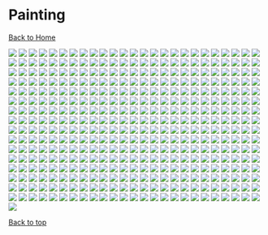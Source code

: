 # Painting

[Back to Home](https://github.com/RickyFoots/Wallpapers/tree/main)

</h1>

<img src="https://github.com/RickyFoots/Wallpapers/blob/main/Collection/Painting/00030.png">

<img src="https://github.com/RickyFoots/Wallpapers/blob/main/Collection/Painting/00111.png">

<img src="https://github.com/RickyFoots/Wallpapers/blob/main/Collection/Painting/00139.png">

<img src="https://github.com/RickyFoots/Wallpapers/blob/main/Collection/Painting/00224.jpg">

<img src="https://github.com/RickyFoots/Wallpapers/blob/main/Collection/Painting/00239.jpg">

<img src="https://github.com/RickyFoots/Wallpapers/blob/main/Collection/Painting/00245.png">

<img src="https://github.com/RickyFoots/Wallpapers/blob/main/Collection/Painting/00271.png">

<img src="https://github.com/RickyFoots/Wallpapers/blob/main/Collection/Painting/00279.jpg">

<img src="https://github.com/RickyFoots/Wallpapers/blob/main/Collection/Painting/00280.png">

<img src="https://github.com/RickyFoots/Wallpapers/blob/main/Collection/Painting/00288.png">

<img src="https://github.com/RickyFoots/Wallpapers/blob/main/Collection/Painting/00293.jpg">

<img src="https://github.com/RickyFoots/Wallpapers/blob/main/Collection/Painting/00294.png">

<img src="https://github.com/RickyFoots/Wallpapers/blob/main/Collection/Painting/00306.png">

<img src="https://github.com/RickyFoots/Wallpapers/blob/main/Collection/Painting/00355.png">

<img src="https://github.com/RickyFoots/Wallpapers/blob/main/Collection/Painting/01.jpg">

<img src="https://github.com/RickyFoots/Wallpapers/blob/main/Collection/Painting/02.jpg">

<img src="https://github.com/RickyFoots/Wallpapers/blob/main/Collection/Painting/03.jpg">

<img src="https://github.com/RickyFoots/Wallpapers/blob/main/Collection/Painting/04.jpg">

<img src="https://github.com/RickyFoots/Wallpapers/blob/main/Collection/Painting/05.jpg">

<img src="https://github.com/RickyFoots/Wallpapers/blob/main/Collection/Painting/06.jpg">

<img src="https://github.com/RickyFoots/Wallpapers/blob/main/Collection/Painting/06.png">

<img src="https://github.com/RickyFoots/Wallpapers/blob/main/Collection/Painting/07.jpg">

<img src="https://github.com/RickyFoots/Wallpapers/blob/main/Collection/Painting/07.png">

<img src="https://github.com/RickyFoots/Wallpapers/blob/main/Collection/Painting/08.jpg">

<img src="https://github.com/RickyFoots/Wallpapers/blob/main/Collection/Painting/08.png">

<img src="https://github.com/RickyFoots/Wallpapers/blob/main/Collection/Painting/10 - IkFbADX.png">

<img src="https://github.com/RickyFoots/Wallpapers/blob/main/Collection/Painting/10.jpg">

<img src="https://github.com/RickyFoots/Wallpapers/blob/main/Collection/Painting/11 - GdW27Qi.png">

<img src="https://github.com/RickyFoots/Wallpapers/blob/main/Collection/Painting/11 - hM2j0Vz.jpg">

<img src="https://github.com/RickyFoots/Wallpapers/blob/main/Collection/Painting/11.jpg">

<img src="https://github.com/RickyFoots/Wallpapers/blob/main/Collection/Painting/12 - KmFVtFp.png">

<img src="https://github.com/RickyFoots/Wallpapers/blob/main/Collection/Painting/12.jpg">

<img src="https://github.com/RickyFoots/Wallpapers/blob/main/Collection/Painting/13 - p4TIlyS.jpg">

<img src="https://github.com/RickyFoots/Wallpapers/blob/main/Collection/Painting/13.jpg">

<img src="https://github.com/RickyFoots/Wallpapers/blob/main/Collection/Painting/1330761.png">

<img src="https://github.com/RickyFoots/Wallpapers/blob/main/Collection/Painting/14 - BgotbjS.jpg">

<img src="https://github.com/RickyFoots/Wallpapers/blob/main/Collection/Painting/14 - M5yq3il.jpg">

<img src="https://github.com/RickyFoots/Wallpapers/blob/main/Collection/Painting/14.jpg">

<img src="https://github.com/RickyFoots/Wallpapers/blob/main/Collection/Painting/15.jpg">

<img src="https://github.com/RickyFoots/Wallpapers/blob/main/Collection/Painting/16.jpg">

<img src="https://github.com/RickyFoots/Wallpapers/blob/main/Collection/Painting/1638597695178.jpg">

<img src="https://github.com/RickyFoots/Wallpapers/blob/main/Collection/Painting/17.jpg">

<img src="https://github.com/RickyFoots/Wallpapers/blob/main/Collection/Painting/18.jpg">

<img src="https://github.com/RickyFoots/Wallpapers/blob/main/Collection/Painting/180-1806618_anime-landscape-scenery-clouds-stars-buildings-anime-landscape.jpg">

<img src="https://github.com/RickyFoots/Wallpapers/blob/main/Collection/Painting/19.jpg">

<img src="https://github.com/RickyFoots/Wallpapers/blob/main/Collection/Painting/1okwkjy3l3l71.png">

<img src="https://github.com/RickyFoots/Wallpapers/blob/main/Collection/Painting/20.jpg">

<img src="https://github.com/RickyFoots/Wallpapers/blob/main/Collection/Painting/20210817_004904.jpg">

<img src="https://github.com/RickyFoots/Wallpapers/blob/main/Collection/Painting/20220329_2038_GGAC_Discovery_Station_NO.1——_Explorer”.jpg">

<img src="https://github.com/RickyFoots/Wallpapers/blob/main/Collection/Painting/20220329_2038_The_Aeneid.jpg">

<img src="https://github.com/RickyFoots/Wallpapers/blob/main/Collection/Painting/20220404_2100_Do_not_disturb.jpg">

<img src="https://github.com/RickyFoots/Wallpapers/blob/main/Collection/Painting/20220404_2100_The_Observer.jpg">

<img src="https://github.com/RickyFoots/Wallpapers/blob/main/Collection/Painting/20220407_1454_Como_Lighthouse_02__Backgrounds_For_Animation_Course.jpg">

<img src="https://github.com/RickyFoots/Wallpapers/blob/main/Collection/Painting/20220416_1756_Japan.jpg">

<img src="https://github.com/RickyFoots/Wallpapers/blob/main/Collection/Painting/20220427_2307_Badlands_National_Park_Study.jpg">

<img src="https://github.com/RickyFoots/Wallpapers/blob/main/Collection/Painting/20220427_2307_Death_Valley_National_Park.jpg">

<img src="https://github.com/RickyFoots/Wallpapers/blob/main/Collection/Painting/20220427_2307_Virtual_Plein_Air_Studies.jpg">

<img src="https://github.com/RickyFoots/Wallpapers/blob/main/Collection/Painting/20220523_1613_Seabreeze_03.jpg">

<img src="https://github.com/RickyFoots/Wallpapers/blob/main/Collection/Painting/20220605_2252_The_Last_Great_Ahamkara.jpg">

<img src="https://github.com/RickyFoots/Wallpapers/blob/main/Collection/Painting/20220608_2339.jpg">

<img src="https://github.com/RickyFoots/Wallpapers/blob/main/Collection/Painting/20221019_2324_Bawlers_2.jpg">

<img src="https://github.com/RickyFoots/Wallpapers/blob/main/Collection/Painting/20221107_2132_Emerged_from_Flames.jpg">

<img src="https://github.com/RickyFoots/Wallpapers/blob/main/Collection/Painting/20221107_2142_Find_me_here.jpg">

<img src="https://github.com/RickyFoots/Wallpapers/blob/main/Collection/Painting/20230322_1239_Japan_memories_Painting___Part_1_.jpg">

<img src="https://github.com/RickyFoots/Wallpapers/blob/main/Collection/Painting/20230515_222411.jpg">

<img src="https://github.com/RickyFoots/Wallpapers/blob/main/Collection/Painting/20230519_2334_wandering_whale_.jpg">

<img src="https://github.com/RickyFoots/Wallpapers/blob/main/Collection/Painting/20230712_2223_2023.5.24.jpg">

<img src="https://github.com/RickyFoots/Wallpapers/blob/main/Collection/Painting/20230716_1918_Ramen_on_Crab.jpg">

<img src="https://github.com/RickyFoots/Wallpapers/blob/main/Collection/Painting/20231028_1437_Ghost_hunter.jpg">

<img src="https://github.com/RickyFoots/Wallpapers/blob/main/Collection/Painting/20231106_2020_Practice_41.jpg">

<img src="https://github.com/RickyFoots/Wallpapers/blob/main/Collection/Painting/20231122_2259_202310_Background_photo_speed_painting.jpg">

<img src="https://github.com/RickyFoots/Wallpapers/blob/main/Collection/Painting/20231206_1835_3.jpg">

<img src="https://github.com/RickyFoots/Wallpapers/blob/main/Collection/Painting/20231206_1838_V_me50.jpg">

<img src="https://github.com/RickyFoots/Wallpapers/blob/main/Collection/Painting/20231211_2026_sunset.jpg">

<img src="https://github.com/RickyFoots/Wallpapers/blob/main/Collection/Painting/20231211_2027_The_spirit_of_the_forest.jpg">

<img src="https://github.com/RickyFoots/Wallpapers/blob/main/Collection/Painting/20231218_201830.jpg">

<img src="https://github.com/RickyFoots/Wallpapers/blob/main/Collection/Painting/21 - ADsm8lL.jpg">

<img src="https://github.com/RickyFoots/Wallpapers/blob/main/Collection/Painting/21.jpg">

<img src="https://github.com/RickyFoots/Wallpapers/blob/main/Collection/Painting/23.jpg">

<img src="https://github.com/RickyFoots/Wallpapers/blob/main/Collection/Painting/24 - e47ScRz.jpg">

<img src="https://github.com/RickyFoots/Wallpapers/blob/main/Collection/Painting/24.jpg">

<img src="https://github.com/RickyFoots/Wallpapers/blob/main/Collection/Painting/25.jpg">

<img src="https://github.com/RickyFoots/Wallpapers/blob/main/Collection/Painting/26.jpg">

<img src="https://github.com/RickyFoots/Wallpapers/blob/main/Collection/Painting/27.jpg">

<img src="https://github.com/RickyFoots/Wallpapers/blob/main/Collection/Painting/28 - YnL7CTg.jpg">

<img src="https://github.com/RickyFoots/Wallpapers/blob/main/Collection/Painting/28.jpg">

<img src="https://github.com/RickyFoots/Wallpapers/blob/main/Collection/Painting/29.jpg">

<img src="https://github.com/RickyFoots/Wallpapers/blob/main/Collection/Painting/30 - VvwyRE1.jpg">

<img src="https://github.com/RickyFoots/Wallpapers/blob/main/Collection/Painting/30.jpg">

<img src="https://github.com/RickyFoots/Wallpapers/blob/main/Collection/Painting/31 - CjTmQ8s.jpg">

<img src="https://github.com/RickyFoots/Wallpapers/blob/main/Collection/Painting/31 - qmiPsd0.jpg">

<img src="https://github.com/RickyFoots/Wallpapers/blob/main/Collection/Painting/31.jpg">

<img src="https://github.com/RickyFoots/Wallpapers/blob/main/Collection/Painting/32 - Es9om0f.jpg">

<img src="https://github.com/RickyFoots/Wallpapers/blob/main/Collection/Painting/32.jpg">

<img src="https://github.com/RickyFoots/Wallpapers/blob/main/Collection/Painting/33.jpg">

<img src="https://github.com/RickyFoots/Wallpapers/blob/main/Collection/Painting/34.jpg">

<img src="https://github.com/RickyFoots/Wallpapers/blob/main/Collection/Painting/37 - zZ6lun8.jpg">

<img src="https://github.com/RickyFoots/Wallpapers/blob/main/Collection/Painting/38e43cd.jpg">

<img src="https://github.com/RickyFoots/Wallpapers/blob/main/Collection/Painting/3ckrn0p4n3l71.png">

<img src="https://github.com/RickyFoots/Wallpapers/blob/main/Collection/Painting/3lnurbwbfwk71.png">

<img src="https://github.com/RickyFoots/Wallpapers/blob/main/Collection/Painting/3lqIfoS.jpeg">

<img src="https://github.com/RickyFoots/Wallpapers/blob/main/Collection/Painting/45 - CbVXE5h.jpg">

<img src="https://github.com/RickyFoots/Wallpapers/blob/main/Collection/Painting/45 - HicaAQx.jpg">

<img src="https://github.com/RickyFoots/Wallpapers/blob/main/Collection/Painting/4MHOMvU.jpeg">

<img src="https://github.com/RickyFoots/Wallpapers/blob/main/Collection/Painting/4X3z4Ha.jpeg">

<img src="https://github.com/RickyFoots/Wallpapers/blob/main/Collection/Painting/4c3705a.jpg">

<img src="https://github.com/RickyFoots/Wallpapers/blob/main/Collection/Painting/4irtiy2f2uk71.png">

<img src="https://github.com/RickyFoots/Wallpapers/blob/main/Collection/Painting/56 - CoYBP2x.jpg">

<img src="https://github.com/RickyFoots/Wallpapers/blob/main/Collection/Painting/5VUhtaY.jpeg">

<img src="https://github.com/RickyFoots/Wallpapers/blob/main/Collection/Painting/5a1c8031-3c4e-4b2e-96ef-5b17d8c1c948.jpg">

<img src="https://github.com/RickyFoots/Wallpapers/blob/main/Collection/Painting/5fvdkmet39j71.png">

<img src="https://github.com/RickyFoots/Wallpapers/blob/main/Collection/Painting/5sbmcohm1uk71.png">

<img src="https://github.com/RickyFoots/Wallpapers/blob/main/Collection/Painting/5zQiXen.png">

<img src="https://github.com/RickyFoots/Wallpapers/blob/main/Collection/Painting/60 - E9YRV2B.jpg">

<img src="https://github.com/RickyFoots/Wallpapers/blob/main/Collection/Painting/60 - H2xoVzi.jpg">

<img src="https://github.com/RickyFoots/Wallpapers/blob/main/Collection/Painting/60 - fdiO61M.jpg">

<img src="https://github.com/RickyFoots/Wallpapers/blob/main/Collection/Painting/62 - I7QzImd.jpg">

<img src="https://github.com/RickyFoots/Wallpapers/blob/main/Collection/Painting/63 - 89NstXc.jpg">

<img src="https://github.com/RickyFoots/Wallpapers/blob/main/Collection/Painting/63 - 9QX28Vi.jpg">

<img src="https://github.com/RickyFoots/Wallpapers/blob/main/Collection/Painting/63.jpg">

<img src="https://github.com/RickyFoots/Wallpapers/blob/main/Collection/Painting/64 - BGCZjJA.jpg">

<img src="https://github.com/RickyFoots/Wallpapers/blob/main/Collection/Painting/65.jpg">

<img src="https://github.com/RickyFoots/Wallpapers/blob/main/Collection/Painting/68 - MxwmpVi.png">

<img src="https://github.com/RickyFoots/Wallpapers/blob/main/Collection/Painting/71 - sdzaogp.png">

<img src="https://github.com/RickyFoots/Wallpapers/blob/main/Collection/Painting/76 - e4r5bQR.jpg">

<img src="https://github.com/RickyFoots/Wallpapers/blob/main/Collection/Painting/76 - p4TIlyS.jpg">

<img src="https://github.com/RickyFoots/Wallpapers/blob/main/Collection/Painting/7K7oRvk.jpeg">

<img src="https://github.com/RickyFoots/Wallpapers/blob/main/Collection/Painting/89 - PLNr7AT.png">

<img src="https://github.com/RickyFoots/Wallpapers/blob/main/Collection/Painting/8w53nbu0o3l71.png">

<img src="https://github.com/RickyFoots/Wallpapers/blob/main/Collection/Painting/9 - DaFuSO0.jpg">

<img src="https://github.com/RickyFoots/Wallpapers/blob/main/Collection/Painting/9 - yh71hZN.png">

<img src="https://github.com/RickyFoots/Wallpapers/blob/main/Collection/Painting/9.jpg">

<img src="https://github.com/RickyFoots/Wallpapers/blob/main/Collection/Painting/94538143_p0.png">

<img src="https://github.com/RickyFoots/Wallpapers/blob/main/Collection/Painting/96440296_p0.png">

<img src="https://github.com/RickyFoots/Wallpapers/blob/main/Collection/Painting/9DikRoN.jpeg">

<img src="https://github.com/RickyFoots/Wallpapers/blob/main/Collection/Painting/9Tej6V0.jpeg">

<img src="https://github.com/RickyFoots/Wallpapers/blob/main/Collection/Painting/9d9duorkm3l71.png">

<img src="https://github.com/RickyFoots/Wallpapers/blob/main/Collection/Painting/9py055cffwk71.png">

<img src="https://github.com/RickyFoots/Wallpapers/blob/main/Collection/Painting/Apocalypse.png">

<img src="https://github.com/RickyFoots/Wallpapers/blob/main/Collection/Painting/AsianPond.jpg">

<img src="https://github.com/RickyFoots/Wallpapers/blob/main/Collection/Painting/Cityscape.jpg">

<img src="https://github.com/RickyFoots/Wallpapers/blob/main/Collection/Painting/Electronic_Sample_96-calm-night.png">

<img src="https://github.com/RickyFoots/Wallpapers/blob/main/Collection/Painting/IuX3mgo.jpeg">

<img src="https://github.com/RickyFoots/Wallpapers/blob/main/Collection/Painting/IxEcTRu.jpg">

<img src="https://github.com/RickyFoots/Wallpapers/blob/main/Collection/Painting/MountainScape.png">

<img src="https://github.com/RickyFoots/Wallpapers/blob/main/Collection/Painting/OD_house_day.jpg">

<img src="https://github.com/RickyFoots/Wallpapers/blob/main/Collection/Painting/OD_house_morn.jpg">

<img src="https://github.com/RickyFoots/Wallpapers/blob/main/Collection/Painting/OD_house_night_sat.jpg">

<img src="https://github.com/RickyFoots/Wallpapers/blob/main/Collection/Painting/RDT_20230308_1949563004422581013301416.jpg">

<img src="https://github.com/RickyFoots/Wallpapers/blob/main/Collection/Painting/Sunset.jpeg">

<img src="https://github.com/RickyFoots/Wallpapers/blob/main/Collection/Painting/WallpaperDog-10819503.jpg">

<img src="https://github.com/RickyFoots/Wallpapers/blob/main/Collection/Painting/aTzsemi.jpeg">

<img src="https://github.com/RickyFoots/Wallpapers/blob/main/Collection/Painting/acoolrocket-dalle2-hokusai-non-prompt-landscape.png">

<img src="https://github.com/RickyFoots/Wallpapers/blob/main/Collection/Painting/aesthetic2.jpg">

<img src="https://github.com/RickyFoots/Wallpapers/blob/main/Collection/Painting/alena-aenami-7pm.png">

<img src="https://github.com/RickyFoots/Wallpapers/blob/main/Collection/Painting/alena-aenami-any-minute-now.jpg">

<img src="https://github.com/RickyFoots/Wallpapers/blob/main/Collection/Painting/alena-aenami-around-us.jpg">

<img src="https://github.com/RickyFoots/Wallpapers/blob/main/Collection/Painting/alena-aenami-autumn-in-budapest.png">

<img src="https://github.com/RickyFoots/Wallpapers/blob/main/Collection/Painting/alena-aenami-away.jpg">

<img src="https://github.com/RickyFoots/Wallpapers/blob/main/Collection/Painting/alena-aenami-blue-hour.jpg">

<img src="https://github.com/RickyFoots/Wallpapers/blob/main/Collection/Painting/alena-aenami-castle-in-the-sky.jpg">

<img src="https://github.com/RickyFoots/Wallpapers/blob/main/Collection/Painting/alena-aenami-clouds.jpg">

<img src="https://github.com/RickyFoots/Wallpapers/blob/main/Collection/Painting/alena-aenami-dawn.jpg">

<img src="https://github.com/RickyFoots/Wallpapers/blob/main/Collection/Painting/alena-aenami-eclipse.jpg">

<img src="https://github.com/RickyFoots/Wallpapers/blob/main/Collection/Painting/alena-aenami-escape.jpg">

<img src="https://github.com/RickyFoots/Wallpapers/blob/main/Collection/Painting/alena-aenami-far-from-tomorrow.jpg">

<img src="https://github.com/RickyFoots/Wallpapers/blob/main/Collection/Painting/alena-aenami-lights.jpg">

<img src="https://github.com/RickyFoots/Wallpapers/blob/main/Collection/Painting/alena-aenami-lost-in-between.jpg">

<img src="https://github.com/RickyFoots/Wallpapers/blob/main/Collection/Painting/alena-aenami-out-of-time.png">

<img src="https://github.com/RickyFoots/Wallpapers/blob/main/Collection/Painting/alena-aenami-sky-mirror.jpg">

<img src="https://github.com/RickyFoots/Wallpapers/blob/main/Collection/Painting/alena-aenami-stardust.jpg">

<img src="https://github.com/RickyFoots/Wallpapers/blob/main/Collection/Painting/alena-aenami-stars-and-you.png">

<img src="https://github.com/RickyFoots/Wallpapers/blob/main/Collection/Painting/alena-aenami-timeless.jpg">

<img src="https://github.com/RickyFoots/Wallpapers/blob/main/Collection/Painting/alena-aenami-wait.jpg">

<img src="https://github.com/RickyFoots/Wallpapers/blob/main/Collection/Painting/alena-aenami-wings.jpg">

<img src="https://github.com/RickyFoots/Wallpapers/blob/main/Collection/Painting/alena-aenami-you.jpg">

<img src="https://github.com/RickyFoots/Wallpapers/blob/main/Collection/Painting/andrew-maleski-ghostly-gate.jpg">

<img src="https://github.com/RickyFoots/Wallpapers/blob/main/Collection/Painting/animal-town.png">

<img src="https://github.com/RickyFoots/Wallpapers/blob/main/Collection/Painting/arseniy-chebynkin-tokyo-street-night.jpg">

<img src="https://github.com/RickyFoots/Wallpapers/blob/main/Collection/Painting/art-lake.png">

<img src="https://github.com/RickyFoots/Wallpapers/blob/main/Collection/Painting/artwithflo-empire-state-building.png">

<img src="https://github.com/RickyFoots/Wallpapers/blob/main/Collection/Painting/aurora_v02.png">

<img src="https://github.com/RickyFoots/Wallpapers/blob/main/Collection/Painting/australia.jpg">

<img src="https://github.com/RickyFoots/Wallpapers/blob/main/Collection/Painting/bastien-grivet-the-guy-and-the-id-checking-bot.jpg">

<img src="https://github.com/RickyFoots/Wallpapers/blob/main/Collection/Painting/bbajwew11ge81.png">

<img src="https://github.com/RickyFoots/Wallpapers/blob/main/Collection/Painting/bici.jpg">

<img src="https://github.com/RickyFoots/Wallpapers/blob/main/Collection/Painting/bisbiswas-a-summer-evening.png">

<img src="https://github.com/RickyFoots/Wallpapers/blob/main/Collection/Painting/bisbiswas-burning-clouds.png">

<img src="https://github.com/RickyFoots/Wallpapers/blob/main/Collection/Painting/bisbiswas-gathering.jpg">

<img src="https://github.com/RickyFoots/Wallpapers/blob/main/Collection/Painting/bisbiswas-lit-up-sky.jpg">

<img src="https://github.com/RickyFoots/Wallpapers/blob/main/Collection/Painting/bisbiswas-verdant-moonlight-no-people-edit.jpg">

<img src="https://github.com/RickyFoots/Wallpapers/blob/main/Collection/Painting/bmucoxvlewk71.png">

<img src="https://github.com/RickyFoots/Wallpapers/blob/main/Collection/Painting/bmw.jpg">

<img src="https://github.com/RickyFoots/Wallpapers/blob/main/Collection/Painting/boat_on_clouds.jpg">

<img src="https://github.com/RickyFoots/Wallpapers/blob/main/Collection/Painting/boats-painting.jpg">

<img src="https://github.com/RickyFoots/Wallpapers/blob/main/Collection/Painting/cairo-sandstorm.jpg">

<img src="https://github.com/RickyFoots/Wallpapers/blob/main/Collection/Painting/castle_in_the_sky_studio_ghilbi.jpg">

<img src="https://github.com/RickyFoots/Wallpapers/blob/main/Collection/Painting/chilledcow-kupla-kingdom-in-blue.jpg">

<img src="https://github.com/RickyFoots/Wallpapers/blob/main/Collection/Painting/chrisostrowski-the-esteemed-palace-light.jpg">

<img src="https://github.com/RickyFoots/Wallpapers/blob/main/Collection/Painting/chrisostrowski-the-esteemed-palace.jpg">

<img src="https://github.com/RickyFoots/Wallpapers/blob/main/Collection/Painting/comfy-home.jpg">

<img src="https://github.com/RickyFoots/Wallpapers/blob/main/Collection/Painting/country-sun.jpeg">

<img src="https://github.com/RickyFoots/Wallpapers/blob/main/Collection/Painting/crane.png">

<img src="https://github.com/RickyFoots/Wallpapers/blob/main/Collection/Painting/cy4p34m246161.jpg">

<img src="https://github.com/RickyFoots/Wallpapers/blob/main/Collection/Painting/d0693c2.jpg">

<img src="https://github.com/RickyFoots/Wallpapers/blob/main/Collection/Painting/denis-istomin-chicco3.jpg">

<img src="https://github.com/RickyFoots/Wallpapers/blob/main/Collection/Painting/denis-istomin-listen-to-your-heart.jpg">

<img src="https://github.com/RickyFoots/Wallpapers/blob/main/Collection/Painting/denis-istomin-midnight-gazing.png">

<img src="https://github.com/RickyFoots/Wallpapers/blob/main/Collection/Painting/door.jpg">

<img src="https://github.com/RickyFoots/Wallpapers/blob/main/Collection/Painting/dream-of-the-red-chamber.jpg">

<img src="https://github.com/RickyFoots/Wallpapers/blob/main/Collection/Painting/dreamy-night.jpg">

<img src="https://github.com/RickyFoots/Wallpapers/blob/main/Collection/Painting/dypuzktoewk71.png">

<img src="https://github.com/RickyFoots/Wallpapers/blob/main/Collection/Painting/e55nh915ewk71.png">

<img src="https://github.com/RickyFoots/Wallpapers/blob/main/Collection/Painting/eric-elwell-tropical-environment.jpg">

<img src="https://github.com/RickyFoots/Wallpapers/blob/main/Collection/Painting/es2_day.jpg">

<img src="https://github.com/RickyFoots/Wallpapers/blob/main/Collection/Painting/es2_morning.jpg">

<img src="https://github.com/RickyFoots/Wallpapers/blob/main/Collection/Painting/es2_night.jpg">

<img src="https://github.com/RickyFoots/Wallpapers/blob/main/Collection/Painting/es3_day.jpg">

<img src="https://github.com/RickyFoots/Wallpapers/blob/main/Collection/Painting/es3_morning.jpg">

<img src="https://github.com/RickyFoots/Wallpapers/blob/main/Collection/Painting/es3_night.jpg">

<img src="https://github.com/RickyFoots/Wallpapers/blob/main/Collection/Painting/es4_day.jpg">

<img src="https://github.com/RickyFoots/Wallpapers/blob/main/Collection/Painting/es4_morning.jpg">

<img src="https://github.com/RickyFoots/Wallpapers/blob/main/Collection/Painting/es4_night.jpg">

<img src="https://github.com/RickyFoots/Wallpapers/blob/main/Collection/Painting/es5_day.jpg">

<img src="https://github.com/RickyFoots/Wallpapers/blob/main/Collection/Painting/es5_morning.jpg">

<img src="https://github.com/RickyFoots/Wallpapers/blob/main/Collection/Painting/es5_night.jpg">

<img src="https://github.com/RickyFoots/Wallpapers/blob/main/Collection/Painting/es6_day.jpg">

<img src="https://github.com/RickyFoots/Wallpapers/blob/main/Collection/Painting/es6_morning.jpg">

<img src="https://github.com/RickyFoots/Wallpapers/blob/main/Collection/Painting/es6_night.jpg">

<img src="https://github.com/RickyFoots/Wallpapers/blob/main/Collection/Painting/es7_day.jpg">

<img src="https://github.com/RickyFoots/Wallpapers/blob/main/Collection/Painting/es7_morning.jpg">

<img src="https://github.com/RickyFoots/Wallpapers/blob/main/Collection/Painting/es7_night.jpg">

<img src="https://github.com/RickyFoots/Wallpapers/blob/main/Collection/Painting/es_day.jpg">

<img src="https://github.com/RickyFoots/Wallpapers/blob/main/Collection/Painting/es_morning.jpg">

<img src="https://github.com/RickyFoots/Wallpapers/blob/main/Collection/Painting/es_night.png">

<img src="https://github.com/RickyFoots/Wallpapers/blob/main/Collection/Painting/ferdinand-ladera-rice-terraces.jpg">

<img src="https://github.com/RickyFoots/Wallpapers/blob/main/Collection/Painting/fkaz52mvm3l71.png">

<img src="https://github.com/RickyFoots/Wallpapers/blob/main/Collection/Painting/flower-and-whine.jpg">

<img src="https://github.com/RickyFoots/Wallpapers/blob/main/Collection/Painting/forest-painted.png">

<img src="https://github.com/RickyFoots/Wallpapers/blob/main/Collection/Painting/forrest-scene.jpg">

<img src="https://github.com/RickyFoots/Wallpapers/blob/main/Collection/Painting/french-roofs.png">

<img src="https://github.com/RickyFoots/Wallpapers/blob/main/Collection/Painting/frozen-lake.jpg">

<img src="https://github.com/RickyFoots/Wallpapers/blob/main/Collection/Painting/gavrl-snowy-forest.jpg">

<img src="https://github.com/RickyFoots/Wallpapers/blob/main/Collection/Painting/gavryl-by-your-side.jpg">

<img src="https://github.com/RickyFoots/Wallpapers/blob/main/Collection/Painting/gavryl-cozy-night.jpg">

<img src="https://github.com/RickyFoots/Wallpapers/blob/main/Collection/Painting/glowy-night-river-mountains.jpg">

<img src="https://github.com/RickyFoots/Wallpapers/blob/main/Collection/Painting/grand_tour_main_arch.jpg">

<img src="https://github.com/RickyFoots/Wallpapers/blob/main/Collection/Painting/grasp.jpg">

<img src="https://github.com/RickyFoots/Wallpapers/blob/main/Collection/Painting/gruvbox_wasteland.png">

<img src="https://github.com/RickyFoots/Wallpapers/blob/main/Collection/Painting/gustavo-arteaga-ancient-tree-shrine.png">

<img src="https://github.com/RickyFoots/Wallpapers/blob/main/Collection/Painting/gustavo-arteaga-monolith-on-giants-causeway.jpg">

<img src="https://github.com/RickyFoots/Wallpapers/blob/main/Collection/Painting/gustavo-arteaga-reload.jpg">

<img src="https://github.com/RickyFoots/Wallpapers/blob/main/Collection/Painting/gydw1n-whisper-of-the-heart.jpg">

<img src="https://github.com/RickyFoots/Wallpapers/blob/main/Collection/Painting/hangmoon-alexander-komarov-white-blue-red-clouds.jpg">

<img src="https://github.com/RickyFoots/Wallpapers/blob/main/Collection/Painting/hangmoon-city.jpg">

<img src="https://github.com/RickyFoots/Wallpapers/blob/main/Collection/Painting/hangmoon-white-blue-red-clouds.jpg">

<img src="https://github.com/RickyFoots/Wallpapers/blob/main/Collection/Painting/henrique-mueller-henrique-mueller-lofi-funcc-01.jpg">

<img src="https://github.com/RickyFoots/Wallpapers/blob/main/Collection/Painting/hiro-shinagai.jpg">

<img src="https://github.com/RickyFoots/Wallpapers/blob/main/Collection/Painting/hiroshi-nagai-shop.png">

<img src="https://github.com/RickyFoots/Wallpapers/blob/main/Collection/Painting/house-forest.jpg">

<img src="https://github.com/RickyFoots/Wallpapers/blob/main/Collection/Painting/howard-chen-mao-mao-forest-campsite.jpg">

<img src="https://github.com/RickyFoots/Wallpapers/blob/main/Collection/Painting/hugobarretcastan-house-in-forest.jpg">

<img src="https://github.com/RickyFoots/Wallpapers/blob/main/Collection/Painting/hxqkrrgfm3l71.png">

<img src="https://github.com/RickyFoots/Wallpapers/blob/main/Collection/Painting/ianlqrnwrij71.png">

<img src="https://github.com/RickyFoots/Wallpapers/blob/main/Collection/Painting/iculr8pxn3l71.png">

<img src="https://github.com/RickyFoots/Wallpapers/blob/main/Collection/Painting/ign_sun-and-clouds.png">

<img src="https://github.com/RickyFoots/Wallpapers/blob/main/Collection/Painting/ign_sun-garden.png">

<img src="https://github.com/RickyFoots/Wallpapers/blob/main/Collection/Painting/image1.png">

<img src="https://github.com/RickyFoots/Wallpapers/blob/main/Collection/Painting/incognit0ergosum-stable-diffusion-ultimate-city-autumn-meadow.jpg">

<img src="https://github.com/RickyFoots/Wallpapers/blob/main/Collection/Painting/indoor_garden.jpg">

<img src="https://github.com/RickyFoots/Wallpapers/blob/main/Collection/Painting/isitmyescape.jpg">

<img src="https://github.com/RickyFoots/Wallpapers/blob/main/Collection/Painting/itdo8g9346161.jpg">

<img src="https://github.com/RickyFoots/Wallpapers/blob/main/Collection/Painting/itspatra-trailer-in-yosemite.png">

<img src="https://github.com/RickyFoots/Wallpapers/blob/main/Collection/Painting/jakub-rozalski-good-girl.jpg">

<img src="https://github.com/RickyFoots/Wallpapers/blob/main/Collection/Painting/jakub-rozalski-harvest.jpg">

<img src="https://github.com/RickyFoots/Wallpapers/blob/main/Collection/Painting/jakub-rozalski-kong-patrol.jpg">

<img src="https://github.com/RickyFoots/Wallpapers/blob/main/Collection/Painting/jakub-rozalski-lonely-wolf-1863.jpg">

<img src="https://github.com/RickyFoots/Wallpapers/blob/main/Collection/Painting/jakub-rozalski-mechs-and-samurai.jpg">

<img src="https://github.com/RickyFoots/Wallpapers/blob/main/Collection/Painting/jakub-rozalski-neighbors-ukraine.jpg">

<img src="https://github.com/RickyFoots/Wallpapers/blob/main/Collection/Painting/jakub-rozalski-newyear-wolf.jpg">

<img src="https://github.com/RickyFoots/Wallpapers/blob/main/Collection/Painting/jakub-rozalski-santa-vs-krampuss.jpg">

<img src="https://github.com/RickyFoots/Wallpapers/blob/main/Collection/Painting/jakub-rozalski-territorial-behaviour.jpg">

<img src="https://github.com/RickyFoots/Wallpapers/blob/main/Collection/Painting/japan3.jpg">

<img src="https://github.com/RickyFoots/Wallpapers/blob/main/Collection/Painting/japan_torii.png">

<img src="https://github.com/RickyFoots/Wallpapers/blob/main/Collection/Painting/japanese-house.png">

<img src="https://github.com/RickyFoots/Wallpapers/blob/main/Collection/Painting/japanese-sakura-painting-night.png">

<img src="https://github.com/RickyFoots/Wallpapers/blob/main/Collection/Painting/japanese-sakura-painting.jpg">

<img src="https://github.com/RickyFoots/Wallpapers/blob/main/Collection/Painting/joeyjazz-dreams-in-pastel.jpg">

<img src="https://github.com/RickyFoots/Wallpapers/blob/main/Collection/Painting/joeyjazz-sp-highrise.jpg">

<img src="https://github.com/RickyFoots/Wallpapers/blob/main/Collection/Painting/joeyjazz-timeless.jpg">

<img src="https://github.com/RickyFoots/Wallpapers/blob/main/Collection/Painting/jonadinges-getaway.png">

<img src="https://github.com/RickyFoots/Wallpapers/blob/main/Collection/Painting/junhyuk-lim-acoolrocket-tree-of-life-edit.png">

<img src="https://github.com/RickyFoots/Wallpapers/blob/main/Collection/Painting/k2mn7eyhg4i81.png">

<img src="https://github.com/RickyFoots/Wallpapers/blob/main/Collection/Painting/king-of-dragons.jpg">

<img src="https://github.com/RickyFoots/Wallpapers/blob/main/Collection/Painting/krzysztof-kowalik-0jFvy_7-pR8-unsplash.jpg">

<img src="https://github.com/RickyFoots/Wallpapers/blob/main/Collection/Painting/kuk9yf2on3l71.png">

<img src="https://github.com/RickyFoots/Wallpapers/blob/main/Collection/Painting/kuldarleement-stellar-collision.jpg">

<img src="https://github.com/RickyFoots/Wallpapers/blob/main/Collection/Painting/lakeside.jpg">

<img src="https://github.com/RickyFoots/Wallpapers/blob/main/Collection/Painting/leaning.png">

<img src="https://github.com/RickyFoots/Wallpapers/blob/main/Collection/Painting/lighthouse-over-the-sea.jpg">

<img src="https://github.com/RickyFoots/Wallpapers/blob/main/Collection/Painting/lighthouse.jpg">

<img src="https://github.com/RickyFoots/Wallpapers/blob/main/Collection/Painting/lysEHp70_o.jpg">

<img src="https://github.com/RickyFoots/Wallpapers/blob/main/Collection/Painting/melt-noface.png">

<img src="https://github.com/RickyFoots/Wallpapers/blob/main/Collection/Painting/melt.jpg">

<img src="https://github.com/RickyFoots/Wallpapers/blob/main/Collection/Painting/michal-lisowski-entergalactic.png">

<img src="https://github.com/RickyFoots/Wallpapers/blob/main/Collection/Painting/minimal-16.jpg">

<img src="https://github.com/RickyFoots/Wallpapers/blob/main/Collection/Painting/moewanders-the-frontier.jpg">

<img src="https://github.com/RickyFoots/Wallpapers/blob/main/Collection/Painting/mountain-nearcity.png">

<img src="https://github.com/RickyFoots/Wallpapers/blob/main/Collection/Painting/mountainscape.jpg">

<img src="https://github.com/RickyFoots/Wallpapers/blob/main/Collection/Painting/mt-fuji.jpg">

<img src="https://github.com/RickyFoots/Wallpapers/blob/main/Collection/Painting/mu4jlqq2fwk71.png">

<img src="https://github.com/RickyFoots/Wallpapers/blob/main/Collection/Painting/muriLLu-Japan-Neo-Wallpaper.png">

<img src="https://github.com/RickyFoots/Wallpapers/blob/main/Collection/Painting/neonoverdrive-vaporwave-off-kanagawa.jpg">

<img src="https://github.com/RickyFoots/Wallpapers/blob/main/Collection/Painting/night_breeze.png">

<img src="https://github.com/RickyFoots/Wallpapers/blob/main/Collection/Painting/night_of_red_by_xmrfel_dfuinu2.jpg">

<img src="https://github.com/RickyFoots/Wallpapers/blob/main/Collection/Painting/normieboy96-cherry-blossom.jpg">

<img src="https://github.com/RickyFoots/Wallpapers/blob/main/Collection/Painting/ocean_with_cloud.png">

<img src="https://github.com/RickyFoots/Wallpapers/blob/main/Collection/Painting/okk56hffewk71.png">

<img src="https://github.com/RickyFoots/Wallpapers/blob/main/Collection/Painting/on-the-farm.jpeg">

<img src="https://github.com/RickyFoots/Wallpapers/blob/main/Collection/Painting/out-at-sea.jpg">

<img src="https://github.com/RickyFoots/Wallpapers/blob/main/Collection/Painting/paradise.jpg">

<img src="https://github.com/RickyFoots/Wallpapers/blob/main/Collection/Painting/passing-by.jpg">

<img src="https://github.com/RickyFoots/Wallpapers/blob/main/Collection/Painting/pastel-car.png">

<img src="https://github.com/RickyFoots/Wallpapers/blob/main/Collection/Painting/perfect.jpg">

<img src="https://github.com/RickyFoots/Wallpapers/blob/main/Collection/Painting/pink-moon.jpg">

<img src="https://github.com/RickyFoots/Wallpapers/blob/main/Collection/Painting/pirate_wallpaper.jpg">

<img src="https://github.com/RickyFoots/Wallpapers/blob/main/Collection/Painting/pixiv_74390937_p2.png">

<img src="https://github.com/RickyFoots/Wallpapers/blob/main/Collection/Painting/plane-above.jpg">

<img src="https://github.com/RickyFoots/Wallpapers/blob/main/Collection/Painting/planet_with_sunrise.png">

<img src="https://github.com/RickyFoots/Wallpapers/blob/main/Collection/Painting/qc6n30f7fwk71.png">

<img src="https://github.com/RickyFoots/Wallpapers/blob/main/Collection/Painting/qhlwynvsuak71.jpg">

<img src="https://github.com/RickyFoots/Wallpapers/blob/main/Collection/Painting/quentinmarsollier-unexplored.png">

<img src="https://github.com/RickyFoots/Wallpapers/blob/main/Collection/Painting/qwxz3ieun3l71.png">

<img src="https://github.com/RickyFoots/Wallpapers/blob/main/Collection/Painting/rain-diner.png">

<img src="https://github.com/RickyFoots/Wallpapers/blob/main/Collection/Painting/reflection-pool.jpg">

<img src="https://github.com/RickyFoots/Wallpapers/blob/main/Collection/Painting/robot.jpg">

<img src="https://github.com/RickyFoots/Wallpapers/blob/main/Collection/Painting/roboturtle_-purple-sky.jpg">

<img src="https://github.com/RickyFoots/Wallpapers/blob/main/Collection/Painting/romantic.jpeg">

<img src="https://github.com/RickyFoots/Wallpapers/blob/main/Collection/Painting/sailing-calm-2560×1440.jpg">

<img src="https://github.com/RickyFoots/Wallpapers/blob/main/Collection/Painting/saturn-rings.jpg">

<img src="https://github.com/RickyFoots/Wallpapers/blob/main/Collection/Painting/sea-of-fog.jpg">

<img src="https://github.com/RickyFoots/Wallpapers/blob/main/Collection/Painting/sipnpt3446161.jpg">

<img src="https://github.com/RickyFoots/Wallpapers/blob/main/Collection/Painting/sky-city-scenery-horizon-landscape-anime-4k-wallpaper-5120x2160.jpg">

<img src="https://github.com/RickyFoots/Wallpapers/blob/main/Collection/Painting/solar-system-gruvbox.jpg">

<img src="https://github.com/RickyFoots/Wallpapers/blob/main/Collection/Painting/solar-system-minimal.jpg">

<img src="https://github.com/RickyFoots/Wallpapers/blob/main/Collection/Painting/soothe.png">

<img src="https://github.com/RickyFoots/Wallpapers/blob/main/Collection/Painting/split.jpg">

<img src="https://github.com/RickyFoots/Wallpapers/blob/main/Collection/Painting/spooky_spill.jpg">

<img src="https://github.com/RickyFoots/Wallpapers/blob/main/Collection/Painting/stargazer.jpg">

<img src="https://github.com/RickyFoots/Wallpapers/blob/main/Collection/Painting/starwars-new.png">

<img src="https://github.com/RickyFoots/Wallpapers/blob/main/Collection/Painting/sunset-in-the-mountains-illustration_3840x2160_xtrafondos.png">

<img src="https://github.com/RickyFoots/Wallpapers/blob/main/Collection/Painting/sunset-xfksfuywx.png">

<img src="https://github.com/RickyFoots/Wallpapers/blob/main/Collection/Painting/sunset_city.png">

<img src="https://github.com/RickyFoots/Wallpapers/blob/main/Collection/Painting/surendra-rajawat-butterflies.png">

<img src="https://github.com/RickyFoots/Wallpapers/blob/main/Collection/Painting/surendra-rajawat-island-in-the-sky.jpg">

<img src="https://github.com/RickyFoots/Wallpapers/blob/main/Collection/Painting/surendra-rajawat-natures-beauty.png">

<img src="https://github.com/RickyFoots/Wallpapers/blob/main/Collection/Painting/surendra-rajawat-the-magic-unfolds.png">

<img src="https://github.com/RickyFoots/Wallpapers/blob/main/Collection/Painting/surendra-rajawat-tohf8492.jpg">

<img src="https://github.com/RickyFoots/Wallpapers/blob/main/Collection/Painting/swimming_pool_hiroshi_nagai.jpg">

<img src="https://github.com/RickyFoots/Wallpapers/blob/main/Collection/Painting/tacosauceninja-blossoms.jpg">

<img src="https://github.com/RickyFoots/Wallpapers/blob/main/Collection/Painting/tacosauceninja-i-cant-stop-what-you-began.png">

<img src="https://github.com/RickyFoots/Wallpapers/blob/main/Collection/Painting/thunder-atmosphere-purple-thunderstorm.jpg">

<img src="https://github.com/RickyFoots/Wallpapers/blob/main/Collection/Painting/tm49eqmqewk71.png">

<img src="https://github.com/RickyFoots/Wallpapers/blob/main/Collection/Painting/town-in-ink.jpg">

<img src="https://github.com/RickyFoots/Wallpapers/blob/main/Collection/Painting/tyler-smith-blue-lagoon-port.jpg">

<img src="https://github.com/RickyFoots/Wallpapers/blob/main/Collection/Painting/uagami-cherry-blossoms.jpg">

<img src="https://github.com/RickyFoots/Wallpapers/blob/main/Collection/Painting/van.png">

<img src="https://github.com/RickyFoots/Wallpapers/blob/main/Collection/Painting/village_mountains.jpg">

<img src="https://github.com/RickyFoots/Wallpapers/blob/main/Collection/Painting/vm5sfidsewk71.png">

<img src="https://github.com/RickyFoots/Wallpapers/blob/main/Collection/Painting/walking-at-sunset.jpg">

<img src="https://github.com/RickyFoots/Wallpapers/blob/main/Collection/Painting/wallhaven-3zp6o9.jpg">

<img src="https://github.com/RickyFoots/Wallpapers/blob/main/Collection/Painting/wallhaven-45k7g5.jpg">

<img src="https://github.com/RickyFoots/Wallpapers/blob/main/Collection/Painting/wallhaven-5g5p87.jpg">

<img src="https://github.com/RickyFoots/Wallpapers/blob/main/Collection/Painting/wallhaven-72m3jv.jpg">

<img src="https://github.com/RickyFoots/Wallpapers/blob/main/Collection/Painting/wallhaven-85rw5o_1920x1080.png">

<img src="https://github.com/RickyFoots/Wallpapers/blob/main/Collection/Painting/wallhaven-e7j33o_3840x2160-degirl.png">

<img src="https://github.com/RickyFoots/Wallpapers/blob/main/Collection/Painting/wallhaven-e7j33o_3840x2160.png">

<img src="https://github.com/RickyFoots/Wallpapers/blob/main/Collection/Painting/wallhaven-jxle5w.png">

<img src="https://github.com/RickyFoots/Wallpapers/blob/main/Collection/Painting/wallhaven-kxwpr7.jpg">

<img src="https://github.com/RickyFoots/Wallpapers/blob/main/Collection/Painting/wallhaven-q21vkl.jpg">

<img src="https://github.com/RickyFoots/Wallpapers/blob/main/Collection/Painting/wallhaven-q6q6qq.jpg">

<img src="https://github.com/RickyFoots/Wallpapers/blob/main/Collection/Painting/wallhaven-qz21l7.jpg">

<img src="https://github.com/RickyFoots/Wallpapers/blob/main/Collection/Painting/wallhaven-x67oxo.png">

<img src="https://github.com/RickyFoots/Wallpapers/blob/main/Collection/Painting/wallpaper1.jpg">

<img src="https://github.com/RickyFoots/Wallpapers/blob/main/Collection/Painting/wallpaper2.jpg">

<img src="https://github.com/RickyFoots/Wallpapers/blob/main/Collection/Painting/wallpaper3.jpg">

<img src="https://github.com/RickyFoots/Wallpapers/blob/main/Collection/Painting/wallpaper4.jpg">

<img src="https://github.com/RickyFoots/Wallpapers/blob/main/Collection/Painting/wallpaper5.jpg">

<img src="https://github.com/RickyFoots/Wallpapers/blob/main/Collection/Painting/wallpaper6.jpg">

<img src="https://github.com/RickyFoots/Wallpapers/blob/main/Collection/Painting/wallpaper7.jpg">

<img src="https://github.com/RickyFoots/Wallpapers/blob/main/Collection/Painting/warm-mountains.png">

<img src="https://github.com/RickyFoots/Wallpapers/blob/main/Collection/Painting/water_house.jpg">

<img src="https://github.com/RickyFoots/Wallpapers/blob/main/Collection/Painting/watery.jpg">

<img src="https://github.com/RickyFoots/Wallpapers/blob/main/Collection/Painting/whale-dream.jpg">

<img src="https://github.com/RickyFoots/Wallpapers/blob/main/Collection/Painting/windmill.jpg">

<img src="https://github.com/RickyFoots/Wallpapers/blob/main/Collection/Painting/woman-by-sea.png">

<img src="https://github.com/RickyFoots/Wallpapers/blob/main/Collection/Painting/woman-in-helmet.jpg">

<img src="https://github.com/RickyFoots/Wallpapers/blob/main/Collection/Painting/xavier-cuenca-samurai.jpg">

<img src="https://github.com/RickyFoots/Wallpapers/blob/main/Collection/Painting/yawning-cat.jpg">

<img src="https://github.com/RickyFoots/Wallpapers/blob/main/Collection/Painting/yhaucvz246161.jpg">

<img src="https://github.com/RickyFoots/Wallpapers/blob/main/Collection/Painting/Lighthouse_by_the_ocean.jpg">

[Back to top](#Top)